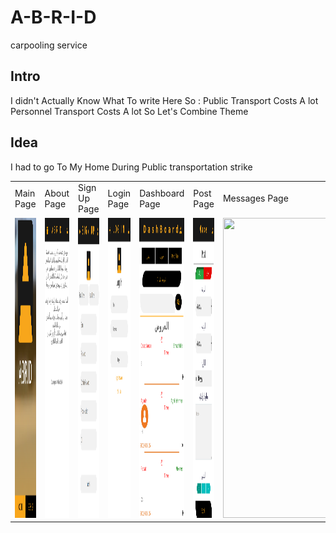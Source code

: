 # A-B-R-I-D
carpooling service
## Intro
I didn't Actually Know What To write Here So : 
       Public Transport Costs A lot 
       Personnel Transport Costs A lot 
       So Let's Combine Theme
## Idea 
I had to go To My Home During Public transportation strike


<table>
  <tr>
    <td>Main Page</td>
    <td>About Page</td>
    <td>Sign Up Page</td>
    <td>Login Page</td>
    <td>Dashboard Page</td>
    <td>Post Page</td>
    <td>Messages Page</td>
  </tr>
  <tr>
    <td><img src="md/main.png" width=270 height=480></td>
    <td><img src="md/about.png" width=270 height=480></td>
    <td><img src="md/signup.png" width=270 height=480></td>
    <td><img src="md/login.png" width=270 height=480></td>
    <td><img src="md/dashboard.png" width=270 height=480></td>
    <td><img src="md/post.png" width=270 height=480></td>
    <td><img src="md/massages.png" width=270 height=480></td>
  </tr>
 </table>
